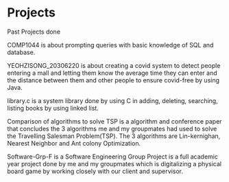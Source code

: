 # Projects
Past Projects done

COMP1044 is about prompting queries with basic knowledge of SQL and database.

YEOHZISONG_20306220 is about creating a covid system to detect people entering a mall and letting them know the average time they can enter and the distance between them and other people to ensure covid-free by using Java.

library.c is a system library done by using C in adding, deleting, searching, listing books by using linked list.

Comparison of algorithms to solve TSP is a algorithm and conference paper that concludes the 3 algorithms me and my groupmates had used to solve the Travelling Salesman Problem(TSP). The 3 algorithms are Lin-kernighan, Nearest Neighbor and Ant colony Optimization.

Software-Grp-F is a Software Engineering Group Project is a full academic year project done by me and my groupmates which is digitalizing a physical board game by working closely with our client and supervisor.
